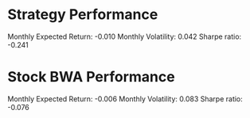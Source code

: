 # Strategy Performance
Monthly Expected Return: -0.010
Monthly Volatility: 0.042
Sharpe ratio: -0.241
# Stock BWA Performance
Monthly Expected Return: -0.006
Monthly Volatility: 0.083
Sharpe ratio: -0.076

